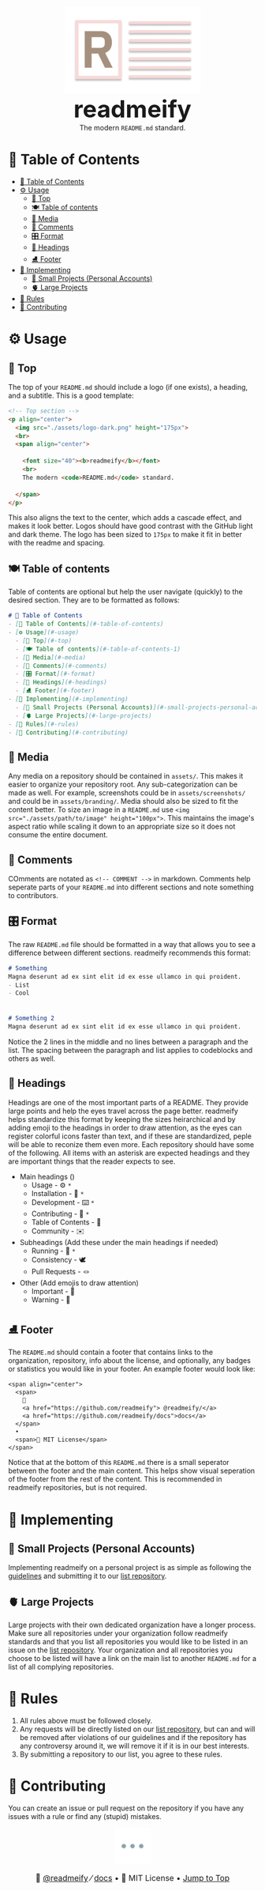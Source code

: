 <!-- Readmeify - @readmeify/docs -->

<!-- Top section -->
<p align="center">
  <img src="./assets/logo-dark.png" height="175px">
  <br>
  <span align="center"> <font size="40"><b>readmeify</b></font><br>The modern <code>README.md</code> standard.</span>
</p>

<!-- Table of contents -->
# 🧂 Table of Contents
- [🧂 Table of Contents](#-table-of-contents)
- [⚙️ Usage](#️-usage)
  - [🎥 Top](#-top)
  - [🍽 Table of contents](#-table-of-contents-1)
  - [🌆 Media](#-media)
  - [📮 Comments](#-comments)
  - [🎛 Format](#-format)
  - [🔷 Headings](#-headings)
  - [⛸ Footer](#-footer)
- [📡 Implementing](#-implementing)
  - [🔻 Small Projects (Personal Accounts)](#-small-projects-personal-accounts)
  - [🫀 Large Projects](#-large-projects)
- [📏 Rules](#-rules)
- [🚀 Contributing](#-contributing)

<!-- Main Usage -->
# ⚙️ Usage
## 🎥 Top
The top of your `README.md` should include a logo (if one exists), a heading, and a subtitle. This is a good template:
```html
<!-- Top section -->
<p align="center">
  <img src="./assets/logo-dark.png" height="175px">
  <br>
  <span align="center">

    <font size="40"><b>readmeify</b></font>
    <br>
    The modern <code>README.md</code> standard.

  </span>
</p>
```
This also aligns the text to the center, which adds a cascade effect, and makes it look better. Logos should have good contrast with the GitHub light and dark theme. The logo has been sized to `175px` to make it fit in better with the readme and spacing.

## 🍽 Table of contents
Table of contents are optional but help the user navigate (quickly) to the desired section. They are to be formatted as follows:
```markdown
# 🧂 Table of Contents
- [🧂 Table of Contents](#-table-of-contents)
- [⚙️ Usage](#️-usage)
  - [🎥 Top](#-top)
  - [🍽 Table of contents](#-table-of-contents-1)
  - [🌆 Media](#-media)
  - [📮 Comments](#-comments)
  - [🎛 Format](#-format)
  - [🔷 Headings](#-headings)
  - [⛸ Footer](#-footer)
- [📡 Implementing](#-implementing)
  - [🔻 Small Projects (Personal Accounts)](#-small-projects-personal-accounts)
  - [🫀 Large Projects](#-large-projects)
- [📏 Rules](#-rules)
- [🚀 Contributing](#-contributing)
```

## 🌆 Media
Any media on a repository should be contained in `assets/`. This makes it easier to organize your repository root. Any sub-categorization can be made as well. For example, screenshots could be in `assets/screenshots/` and could be in `assets/branding/`. Media should also be sized to fit the content better. To size an image in a `README.md` use `<img src="./assets/path/to/image" height="100px">`. This maintains the image's aspect ratio while scaling it down to an appropriate size so it does not consume the entire document.

## 📮 Comments
COmments are notated as `<!-- COMMENT -->` in markdown. Comments help seperate parts of your `README.md` into different sections and note something to contributors.

## 🎛 Format
The raw `README.md` file should be formatted in a way that allows you to see a difference between different sections. readmeify recommends this format:
```markdown
# Something
Magna deserunt ad ex sint elit id ex esse ullamco in qui proident.
- List
- Cool


# Something 2
Magna deserunt ad ex sint elit id ex esse ullamco in qui proident.

```
Notice the 2 lines in the middle and no lines between a paragraph and the list. The spacing between the paragraph and list applies to codeblocks and others as well.

## 🔷 Headings
Headings are one of the most important parts of a README. They provide large points and help the eyes travel across the page better. readmeify helps standardize this format by keeping the sizes heirarchical and by adding emoji to the headings in order to draw attention, as the eyes can register colorful icons faster than text, and if these are standardized, peple will be able to reconize them even more. Each repository should have some of the following. All items with an asterisk are expected headings and they are important things that the reader expects to see.

- Main headings ()
  - Usage - ⚙️ `*`
  - Installation - 📡 `*`
  - Development - ⌨️ `*`
  - Contributing - 🚀 `*`
  - Table of Contents - 🧂
  - Community - ✉️
- Subheadings (Add these under the main headings if needed)
  - Running - 🏃 `*`
  - Consistency - 🕊
  - Pull Requests - 🪢
- Other (Add emojis to draw attention)
  - Important - 🔷
  - Warning - 🛑

## ⛸ Footer
The `README.md` should contain a footer that contains links to the organization, repository, info about the license, and optionally, any badges or statistics you would like in your footer. An example footer would look like:
```ht andml
<span align="center">
  <span>
    👼
    <a href="https://github.com/readmeify"> @readmeify/</a>
    <a href="https://github.com/readmeify/docs">docs</a>
  </span>
  •
  <span>👮 MIT License</span>
</span>
```
Notice that at the bottom of this `README.md` there is a small seperator between the footer and the main content. This helps show visual seperation of the footer from the rest of the content. This is recommended in readmeify repositories, but is not required.

# 📡 Implementing

## 🔻 Small Projects (Personal Accounts)
Implementing readmeify on a personal project is as simple as following the [guidelines](#⚙️-usage) and submitting it to our [list repository](https://github.com/readmeify/list).

## 🫀 Large Projects
Large projects with their own dedicated organization have a longer process. Make sure all repositories under your organization follow readmeify standards and that you list all repositories you would like to be listed in an issue on the [list repository](https://github.com/readmeify/list). Your organization and all repositories you choose to be listed will have a link on the main list to another `README.md` for a list of all complying repositories.

# 📏 Rules
1. All rules above must be followed closely.
2. Any requests will be directly listed on our [list repository](https://github.com/readmeify/list), but can and will be removed after violations of our guidelines and if the repository has any controversy around it, we will remove it if it is in our best interests.
3. By submitting a repository to our list, you agree to these rules. 

# 🚀 Contributing
You can create an issue or pull request on the repository if you have any issues with a rule or find any (stupid) mistakes.

<!-- Footer  -->
<p align="center" ><img src="./assets/seperator.png" height="75px"></p>

<p align="center">
  <font size="3">
    <span>
      👼
      <a href="https://github.com/readmeify">@readmeify</a>
    </span>
    ⁄
    <span>
      <a href="https://github.com/readmeify/docs">docs</a>
    </span>
    •
    <span>👮 MIT License</span>
    •
    <span><a href="#-table-of-contents">Jump to Top</a></span>
  </font>
</p>